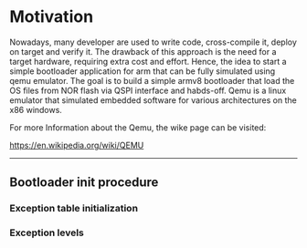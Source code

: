 # Motivation
Nowadays, many developer are used to write code, cross-compile it, deploy on target and verify it.
The drawback of this approach is the need for a target hardware, requiring extra cost and effort.
Hence, the idea to start a simple bootloader application for arm that can be fully simulated using qemu emulator.
The goal is to build a simple armv8 bootloader that load the OS files from NOR flash via QSPI interface and habds-off.
Qemu is a linux emulator that simulated embedded software for various architectures on the x86 windows.

For more Information about the Qemu, the wike page can be visited:

https://en.wikipedia.org/wiki/QEMU



---

## Bootloader init procedure

### Exception table initialization

### Exception levels






